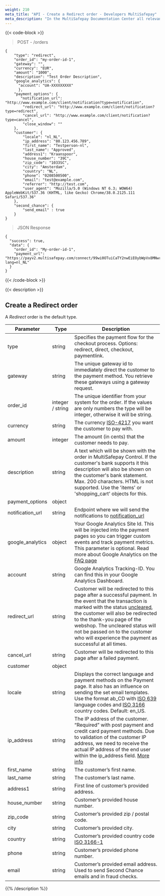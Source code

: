 ```yaml
---
weight: 210
meta_title: "API - Create a Redirect order - Developers MultiSafepay"
meta_description: "In the MultiSafepay Documentation Center all relevant information regarding our Plugins and API. As well as Support pages for Payment Method, Tools and General Questions. You can also find the contact details of our Support Team and Integration Team."
---
```

{{< code-block >}}
> POST - /orders

```shell
{
    "type": "redirect",
    "order_id": "my-order-id-1",
    "gateway": "",
    "currency": "EUR",
    "amount": "1000",
    "description": "Test Order Description",
    "google_analytics": { 
      "account": "UA-XXXXXXXXX" 
      },
    "payment_options": {
       "notification_url": "http://www.example.com/client/notification?type=notification",
        "redirect_url": "http://www.example.com/client/notification?type=redirect",
        "cancel_url": "http://www.example.com/client/notification?type=cancel", 
        "close_window": ""
    },
    "customer": {
        "locale": "nl_NL",
        "ip_address": "80.123.456.789",
        "first_name": "Testperson-nl",
        "last_name": "Approved",
        "address1": "Kraanspoor",
        "house_number": "39C",
        "zip_code": "1033SC",
        "city": "Amsterdam",
        "country": "NL",
        "phone": "0208500500",
        "email": "test@example.com",
        "referrer": "http://test.com",
        "user_agent": "Mozilla/5.0 (Windows NT 6.3; WOW64) AppleWebKit/537.36 (KHTML, like Gecko) Chrome/38.0.2125.111 Safari/537.36"
    },
    "second_chance": {
        "send_email" : true
    }
}

```


> JSON Response


```shell
{
  "success": true,
  "data": {
    "order_id": "My-order-id-1",
    "payment_url": "https://payv2.multisafepay.com/connect/99wi0OTuiCaTY2nwEiEOybWpVx8MNwrJ75c/?lang=nl_NL"
  }
}
```
{{< /code-block >}}

{{< description >}}
## Create a Redirect order

A _Redirect_ order is the default type.


| Parameter                   | Type      | Description                                                                                |
|-----------------------------|-----------|--------------------------------------------------------------------------------------------|
| type                        | string    | Specifies the payment flow for the checkout process. Options: redirect, direct, checkout, paymentlink. |
| gateway                     | string    | The unique gateway id to immediately direct the customer to the payment method. You retrieve these gateways using a gateway request.  |
| order_id                    | integer / string    | The unique identifier from your system for the order. If the values are only numbers the type will be integer, otherwise it will be string.                                     |
| currency                    | string    | The currency [ISO-4217](https://www.iso.org/iso-4217-currency-codes.html) you want the customer to pay with.   |
| amount                      | integer   | The amount (in cents) that the customer needs to pay.                                      |
| description                 | string    | A text which will be shown with the order in MultiSafepay Control. If the customer's bank supports it this description will also be shown on the customer's bank statement. Max. 200 characters. HTML is not supported. Use the 'items' or 'shopping_cart' objects for this.  |
| payment_options             | object    |                             |
| notification_url            | string    | Endpoint where we will send the notifications to [notification_url](/faq/api/how-does-the-notification-url-work/)|
| google_analytics            | object    | Your Google Analytics Site Id. This will be injected into the payment pages so you can trigger custom events and track payment metrics. This parameter is optional. Read more about Google Analytics on the [FAQ page](/faq/api/google-analytics-tracking/)|
| account                     | string    | Google Analytics Tracking-ID. You can find this in your Google Analytics Dashboard. 
| redirect_url                | string    | Customer will be redirected to this page after a successful payment. In the event that the transaction is marked with the status [uncleared](/faq/getting-started/glossary/#uncleared), the customer will also be redirected to the thank-you page of the webshop. The uncleared status will not be passed on to the customer who will experience the payment as successful at all times.|
| cancel_url                  | string    | Customer will be redirected to this page after a failed payment.  | 
| customer                    | object    |                                 |
| locale                      | string    | Displays the correct language and payment methods on the Payment page. It also has an influence on sending the set email templates. Use the format ab_CD with [ISO 639](https://www.iso.org/iso-639-language-codes.html) language codes and [ISO 3166](https://www.iso.org/iso-3166-country-codes.html) country codes. Default: en_US. | 
| ip_address                  | string    | The IP address of the customer. “Required” with post payment and credit card payment methods. Due to validation of the customer IP address, we need to receive the actual IP address of the end user within the ip_address field.  [More info](/faq/api/ip_address/) | 
| first_name                  | string    | The customer’s first name.                   |
| last_name                   | string    | The customer’s last name.                    |
| address1                    | string    | First line of customer’s provided address.   |
| house_number                | string    | Customer’s provided house number.            |
| zip_code                    | string    | Customer’s provided zip / postal code.       |
| city                        | string    | Customer’s provided city.                    |
| country                     | string    | Customer’s provided country code [ISO 3166-1](https://www.iso.org/iso-3166-country-codes.html) |
| phone                       | string    | Customer’s provided phone number.            |
| email                       | string    | Customer’s provided email address. Used to send Second Chance emails and in fraud checks.   |
{{% /description %}}
